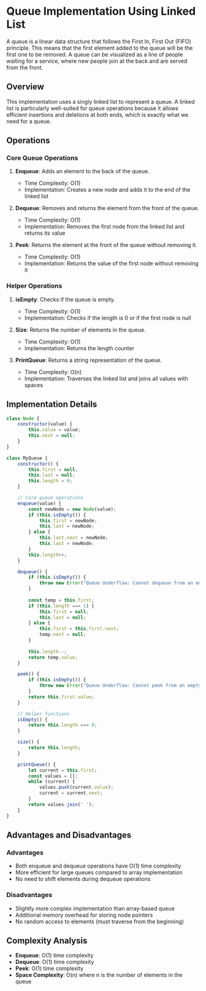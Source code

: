 # Queue Implementation Using Linked List

A queue is a linear data structure that follows the First In, First Out (FIFO) principle. This means that the first element added to the queue will be the first one to be removed. A queue can be visualized as a line of people waiting for a service, where new people join at the back and are served from the front.

## Overview

This implementation uses a singly linked list to represent a queue. A linked list is particularly well-suited for queue operations because it allows efficient insertions and deletions at both ends, which is exactly what we need for a queue.

## Operations

### Core Queue Operations

1. **Enqueue**: Adds an element to the back of the queue.
   - Time Complexity: O(1)
   - Implementation: Creates a new node and adds it to the end of the linked list

2. **Dequeue**: Removes and returns the element from the front of the queue.
   - Time Complexity: O(1)
   - Implementation: Removes the first node from the linked list and returns its value

3. **Peek**: Returns the element at the front of the queue without removing it.
   - Time Complexity: O(1)
   - Implementation: Returns the value of the first node without removing it

### Helper Operations

1. **isEmpty**: Checks if the queue is empty.
   - Time Complexity: O(1)
   - Implementation: Checks if the length is 0 or if the first node is null

2. **Size**: Returns the number of elements in the queue.
   - Time Complexity: O(1)
   - Implementation: Returns the length counter

3. **PrintQueue**: Returns a string representation of the queue.
   - Time Complexity: O(n)
   - Implementation: Traverses the linked list and joins all values with spaces

## Implementation Details

```javascript
class Node {
    constructor(value) {
        this.value = value;
        this.next = null;
    }
}

class MyQueue {
    constructor() {
        this.first = null;
        this.last = null;
        this.length = 0;
    }

    // Core queue operations
    enqueue(value) {
        const newNode = new Node(value);
        if (this.isEmpty()) {
            this.first = newNode;
            this.last = newNode;
        } else {
            this.last.next = newNode;
            this.last = newNode;
        }
        this.length++;
    }

    dequeue() {
        if (this.isEmpty()) {
            throw new Error("Queue Underflow: Cannot dequeue from an empty queue.");
        }
        
        const temp = this.first;
        if (this.length === 1) {
            this.first = null;
            this.last = null;
        } else {
            this.first = this.first.next;
            temp.next = null;
        }
        
        this.length--;
        return temp.value;
    }

    peek() {
        if (this.isEmpty()) {
            throw new Error("Queue Underflow: Cannot peek from an empty queue.");
        }
        return this.first.value;
    }

    // Helper functions
    isEmpty() {
        return this.length === 0;
    }

    size() {
        return this.length;
    }

    printQueue() {
        let current = this.first;
        const values = [];
        while (current) {
            values.push(current.value);
            current = current.next;
        }
        return values.join(' ');
    }
}
```

## Advantages and Disadvantages

### Advantages
- Both enqueue and dequeue operations have O(1) time complexity
- More efficient for large queues compared to array implementation
- No need to shift elements during dequeue operations

### Disadvantages
- Slightly more complex implementation than array-based queue
- Additional memory overhead for storing node pointers
- No random access to elements (must traverse from the beginning)

## Complexity Analysis

- **Enqueue**: O(1) time complexity
- **Dequeue**: O(1) time complexity
- **Peek**: O(1) time complexity
- **Space Complexity**: O(n) where n is the number of elements in the queue